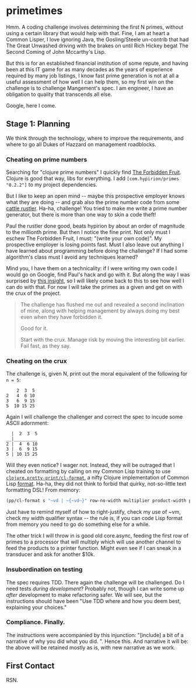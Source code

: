 # primetimes
Hmm. A coding challenge involves determining the first N primes, without using a certain library that would help with that. Fine, I am at heart a Common Lisper, I love ignoring Java, the Gosling/Steele un-contrib that had The Great Unwashed driving with the brakes on until Rich Hickey begat The Second Coming of John Mccarthy's Lisp.

But this is for an established financial institution of some repute, and having been at this IT game for as many decades as the years of experience required by many job listings, I know fast prime generation is not at all a useful assessment of how well I can help them, so my first win on the challenge is to challenge Mangement's spec. I am engineer, I have an obligation to quality that transcends all else. 

Google, here I come.

## Stage 1: Planning
We think through the technology, where to improve the requirements, and where to go all Dukes of Hazzard on management roadblocks.

### Cheating on prime numbers

Searching for "clojure prime numbers" I quickly find [The Forbidden Fruit](https://github.com/hypirion/primes). Clojure is good that way, libs for everything. I add `[com.hypirion/primes "0.2.2"]` to my project dependencies.

But I like to keep an open mind -- maybe this prospective employer knows what they are doing -- and grab also the prime number code from some [cattle rustler](http://www.thesoftwaresimpleton.com/blog/2015/02/07/primes/). Ha-ha, challenge! You tried to make me write a prime number generator, but there is more than one way to skin a code theft! 

Paul the rustler done good, beats hypirion by about an order of magnitude to the millionth prime. But then I notice the fine print. Not only must I eschew The Forbidden Fruit, I must: "(write your own code)". My prospective employer is losing points fast. Must I also leave out anything I have learned about programming before doing the challenge? If I had some algorithm's class must I avoid any techniques learned? 

Mind you, I have them on a technicality: if I were writing my own code I would go on Google, find Paul's hack and go with it. But along the way I was surprised by [this insight](https://primes.utm.edu/notes/faq/six.html), so I will likely come back to this to see how well I can do with that. For now I will take the primes as a given and get on with the crux of the project.

> The challenge has flushed me out and revealed a second inclination of mine, along
> with helping management by always doing my best even when they have forbidden it.
> 
> Good for it.
> 
> Start with the crux. Manage risk by moving the interesting bit earlier.
> Fail fast, as they say.

### Cheating on the crux
The challenge is, given N, print out the moral equivalent of the following for `n = 5`:
````
    2  3  5
2   4  6 10
3   6  9 15
5  10 15 25
````
Again I will challenge the challenger and correct the spec to incude some ASCII adornment:
````
  |  2  3  5
__|_________
2 |  4  6 10
3 |  6  9 15
5 | 10 15 25
````
Will they even notice? I wager not. Instead, they will be outraged that I cheated on formatting by calling on my Common Lisp training to use [`clojure.pretty-print/cl-format`](https://clojuredocs.org/clojure.pprint/cl-format), a nifty Clojure implementation of Common Lisp [format](http://www.lispworks.com/documentation/lw50/CLHS/Body/f_format.htm). Ha-ha, they did not think to forbid that quirky, not-so-little text formatting DSL! From memory:

````lisp
(pp/cl-format s "~vd | ~{~vd~}" row-no-width multiplier product-width products)
````
Just have to remind myself of how to right-justify, check my use of ~vm, check my width qualifier syntax -- the rule is, if you can code Lisp format from memory you need to go do something else for a while.

The other trick I will throw in is good old core.async, feeding the first row of primes to a processor that will multiply which will use another channel to feed the products to a printer function. Might even see if I can sneak in a transducer and ask for another $10k.

### Insubordination on testing
The spec requires TDD. There again the challenge will be challenged. Do I need tests *during development*? Probably not, though I can write some up *after* development to make refactoring safer. We will see, but the instructions should have been "Use TDD where and how you deem best, explaining your choices."

### Compliance. Finally.
The instructions were accompanied by this injunction: "[include] a bit of a narrative of why you did what you did.
". Hence this. And narrative it will be: the above will be retained mostly as is, with new narrative as we work.

## First Contact
RSN.

